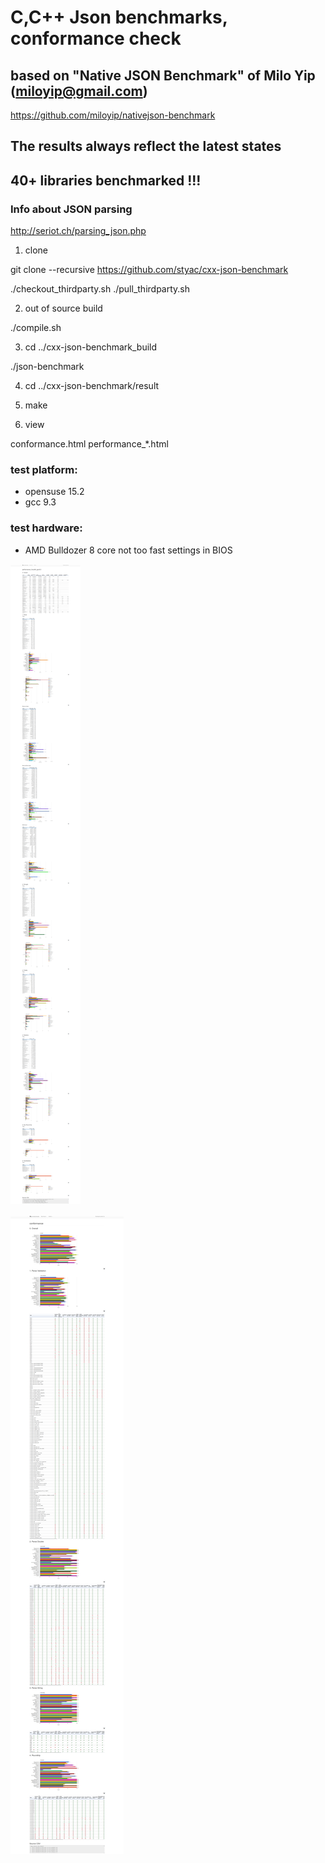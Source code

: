 # C,C++ Json benchmarks, conformance check

## based on "Native JSON Benchmark" of Milo Yip (miloyip@gmail.com)

https://github.com/miloyip/nativejson-benchmark

## The results always reflect the latest states
## 40+ libraries benchmarked !!!

### Info about JSON parsing

http://seriot.ch/parsing_json.php

1. clone

git clone --recursive https://github.com/styac/cxx-json-benchmark

./checkout_thirdparty.sh
./pull_thirdparty.sh

2. out of source build

./compile.sh

3. cd ../cxx-json-benchmark_build

./json-benchmark

4. cd ../cxx-json-benchmark/result

5. make

6. view

conformance.html
performance_*.html

### test platform:
- opensuse 15.2
- gcc 9.3

### test hardware:
- AMD Bulldozer 8 core not too fast settings in BIOS


![Performance](result/performance.png)

![Conformance](result/conformance.png)






